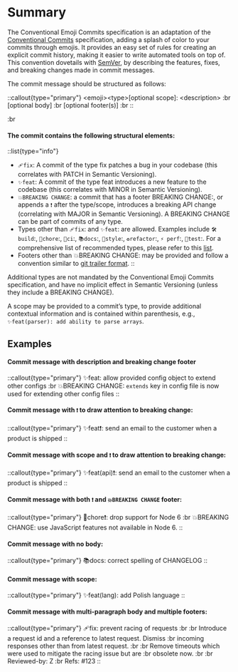# Summary

The Conventional Emoji Commits specification is an adaptation of the [Conventional Commits](https://www.conventionalcommits.org/en/v1.0.0/) specification, adding a splash of color to your commits through emojis. It provides an easy set of rules for creating an explicit commit history, making it easier to write automated tools on top of. This convention dovetails with [SemVer](http://semver.org/), by describing the features, fixes, and breaking changes made in commit messages.

The commit message should be structured as follows:

::callout{type="primary"}
\<emoji>\<type>\[optional scope]: \<description> :br
\[optional body] :br
\[optional footer(s)] :br
::

:br
#### The commit contains the following structural elements:

::list{type="info"}
- `🩹fix`: A commit of the type fix patches a bug in your codebase (this correlates with PATCH in Semantic Versioning).
- `✨feat`: A commit of the type feat introduces a new feature to the codebase (this correlates with MINOR in Semantic Versioning).
- `💥BREAKING CHANGE`: a commit that has a footer BREAKING CHANGE:, or appends a `❗` after the type/scope, introduces a breaking API change (correlating with MAJOR in Semantic Versioning). A BREAKING CHANGE can be part of commits of any type.
- Types other than `🩹fix`: and `✨feat`: are allowed. Examples include `🛠️build`:, `🧹chore`:, `🤖ci`:, `📚docs`:, `🎨style`:, `♻️refactor`:, `⚡️ perf`:, `🧪test`:. For a comprehensive list of recommended types, please refer to this [list](http://localhost:3000/list/list).
- Footers other than 💥BREAKING CHANGE: <description> may be provided and follow a convention similar to [git trailer format](https://git-scm.com/docs/git-interpret-trailers).
::

Additional types are not mandated by the Conventional Emoji Commits specification, and have no implicit effect in Semantic Versioning (unless they include a BREAKING CHANGE).

A scope may be provided to a commit’s type, to provide additional contextual information and is contained within parenthesis, e.g., `✨feat(parser): add ability to parse arrays`.

## Examples

#### Commit message with description and breaking change footer

::callout{type="primary"}
✨feat: allow provided config object to extend other configs :br
💥BREAKING CHANGE: `extends` key in config file is now used for extending other config files
::
   
#### Commit message with `❗` to draw attention to breaking change:

::callout{type="primary"}
✨feat❗: send an email to the customer when a product is shipped
::

#### Commit message with scope and `❗` to draw attention to breaking change:

::callout{type="primary"}
✨feat(api)❗: send an email to the customer when a product is shipped
::

#### Commit message with both `❗` and `💥BREAKING CHANGE` footer:
::callout{type="primary"}
🧹chore❗: drop support for Node 6 :br
💥BREAKING CHANGE: use JavaScript features not available in Node 6.
::

#### Commit message with no body:
::callout{type="primary"}
📚docs: correct spelling of CHANGELOG
::

#### Commit message with scope:
::callout{type="primary"}
✨feat(lang): add Polish language
::

#### Commit message with multi-paragraph body and multiple footers:
::callout{type="primary"}
🩹fix: prevent racing of requests :br
:br
Introduce a request id and a reference to latest request. Dismiss :br
incoming responses other than from latest request. :br
:br
Remove timeouts which were used to mitigate the racing issue but are :br
obsolete now. :br 
:br
Reviewed-by: Z :br
Refs: #123
::
